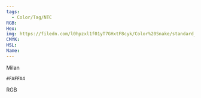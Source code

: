 ```yaml
---
tags:
  - Color/Tag/NTC
RGB:
Hex:
img: https://filedn.com/l0hpzxl1f01yT7GHxtF8cyk/Color%20Snake/standard_csv_to_svg/%23/FAFFA4.svg
CMYK:
HSL:
Name:
---
```

Milan
```palette
#FAFFA4
```
RGB
